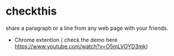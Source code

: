 # checkthis
share a paragraph or a line from any web page with your friends.

* Chrome extention ( check the demo here https://www.youtube.com/watch?v=O5mLVOYD3mk)

